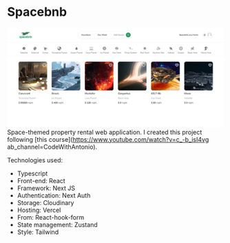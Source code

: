 # Spacebnb

![Spacebnb screenshot](/public/images/Spacebnb.png)
Space-themed property rental web application. I created this project following [this course](https://www.youtube.com/watch?v=c_-b_isI4vg ab_channel=CodeWithAntonio).

Technologies used:

- Typescript
- Front-end: React
- Framework: Next JS
- Authentication: Next Auth
- Storage: Cloudinary
- Hosting: Vercel
- From: React-hook-form
- State management: Zustand
- Style: Tailwind

